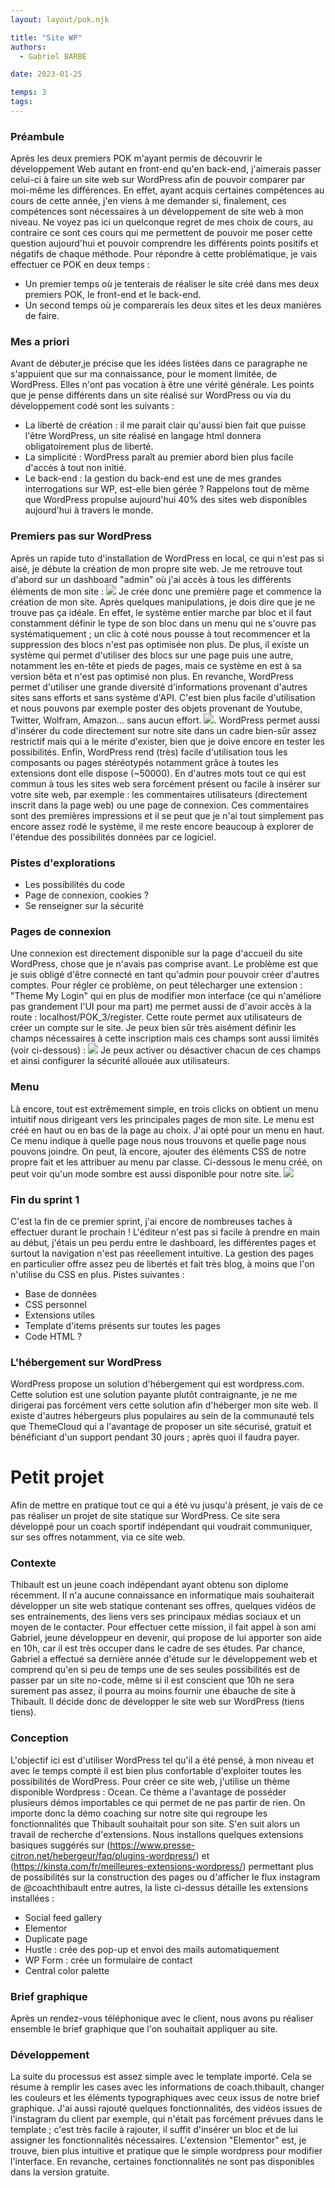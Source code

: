 ```yaml
---
layout: layout/pok.njk

title: "Site WP"
authors:
  - Gabriel BARBE

date: 2023-01-25

temps: 3
tags:
---
```



### Préambule
Après les deux premiers POK m'ayant permis de découvrir le développement Web autant en front-end qu'en back-end, j'aimerais passer celui-ci à faire un site web sur WordPress afin de pouvoir comparer par moi-même les différences. En effet, ayant acquis certaines compétences au cours de cette année, j'en viens à me demander si, finalement, ces compétences sont nécessaires à un développement de site web à mon niveau. 
Ne voyez pas ici un quelconque regret de mes choix de cours, au contraire ce sont ces cours qui me permettent de pouvoir me poser cette question aujourd'hui et pouvoir comprendre les différents points positifs et négatifs de chaque méthode. 
Pour répondre à cette problématique, je vais effectuer ce POK en deux temps : 
- Un premier temps où je tenterais de réaliser le site créé dans mes deux premiers POK, le front-end et le back-end. 
- Un second temps où je comparerais les deux sites et les deux manières de faire. 

### Mes a priori
Avant de débuter,je précise que les idées listées dans ce paragraphe ne s'appuient que sur ma connaissance, pour le moment limitée, de WordPress. Elles n'ont pas vocation à être une vérité générale. 
Les points que je pense différents dans un site réalisé sur WordPress ou via du développement codé sont les suivants : 
- La liberté de création : il me parait clair qu'aussi bien fait que puisse l'être WordPress, un site réalisé en langage html donnera obligatoirement plus de liberté. 
- La simplicité : WordPress paraît au premier abord bien plus facile d'accès à tout non initié. 
- Le back-end : la gestion du back-end est une de mes grandes interrogations sur WP, est-elle bien gérée ?
Rappelons tout de même que WordPress propulse aujourd'hui 40% des sites web disponibles aujourd'hui à travers le monde. 

### Premiers pas sur WordPress 
Après un rapide tuto d'installation de WordPress en local, ce qui n'est pas si aisé, je débute la création de mon propre site web. Je me retrouve tout d'abord sur un dashboard "admin" où j'ai accès à tous les différents éléments de mon site : 
<img src="./../Images/dashboard.png"/>
Je crée donc une première page et commence la création de mon site. Après quelques manipulations, je dois dire que je ne trouve pas ça idéale. 
En effet, le système entier marche par bloc et il faut constamment définir le type de son bloc dans un menu qui ne s'ouvre pas systématiquement ; un clic à coté nous pousse à tout recommencer et la suppression des blocs n'est pas optimisée non plus. De plus, il existe un système qui permet d'utiliser des blocs sur une page puis une autre, notamment les en-tête et pieds de pages, mais ce système en est à sa version bêta et n'est pas optimisé non plus. 
En revanche, WordPress permet d'utiliser une grande diversité d'informations provenant d'autres sites sans efforts et sans système d'API. C'est bien plus facile d'utilisation et nous pouvons par exemple poster des objets provenant de Youtube, Twitter, Wolfram, Amazon... sans aucun effort. 
<img src="./../Images/API.png"/>.
WordPress permet aussi d'insérer du code directement sur notre site dans un cadre bien-sûr assez restrictif mais qui a le mérite d'exister, bien que je doive encore en tester les possibilités. Enfin, WordPress rend (très) facile d'utilisation tous les composants ou pages stéréotypés notamment grâce à toutes les extensions dont elle dispose (~50000). En d'autres mots tout ce qui est commun à tous les sites web sera forcément présent ou facile à insérer sur votre site web, par exemple : les commentaires utilisateurs (directement inscrit dans la page web) ou une page de connexion. 
Ces commentaires sont des premières impressions et il se peut que je n'ai tout simplement pas encore assez rodé le système, il me reste encore beaucoup à explorer de l'étendue des possibilités données par ce logiciel.

### Pistes d'explorations 
- Les possibilités du code 
- Page de connexion, cookies ? 
- Se renseigner sur la sécurité

### Pages de connexion 
Une connexion est directement disponible sur la page d'accueil du site WordPress, chose que je n'avais pas comprise avant. Le problème est que je suis obligé d'être connecté en tant qu'admin pour pouvoir créer d'autres comptes. Pour régler ce problème, on peut télecharger une extension : "Theme My Login" qui en plus de modifier mon interface (ce qui n'améliore pas grandement l'UI pour ma part) me permet aussi de d'avoir accès à la route : localhost/POK_3/register. 
Cette route permet aux utilisateurs de créer un compte sur le site. 
Je peux bien sûr très aisément définir les champs nécessaires à cette inscription mais ces champs sont aussi limités (voir ci-dessous) : 
<img src="./../Images/Login Fields.png"/>
Je peux activer ou désactiver chacun de ces champs et ainsi configurer la sécurité allouée aux utilisateurs. 

### Menu 
Là encore, tout est extrêmement simple, en trois clicks on obtient un menu intuitif nous dirigeant vers les principales pages de mon site. Le menu est créé en haut ou en bas de la page au choix. J'ai opté pour un menu en haut. 
Ce menu indique à quelle page nous nous trouvons et quelle page nous pouvons joindre. On peut, là encore, ajouter des éléments CSS de notre propre fait et les attribuer au menu par classe. Ci-dessous le menu créé, on peut voir qu'un mode sombre est aussi disponible pour notre site. 
<img src="./../Images/Menu.png"/>

### Fin du sprint 1
C'est la fin de ce premier sprint, j'ai encore de nombreuses taches à effectuer durant le prochain ! L'éditeur n'est pas si facile à prendre en main au début, j'étais un peu perdu entre le dashboard, les différentes pages et surtout la navigation n'est pas réeellement intuitive. 
La gestion des pages en particulier offre assez peu de libertés et fait très blog, à moins que l'on n'utilise du CSS en plus. 
Pistes suivantes : 
- Base de données
- CSS personnel
- Extensions utiles 
- Template d'items présents sur toutes les pages 
- Code HTML ? 

### L'hébergement sur WordPress 
WordPress propose un solution d'hébergement qui est wordpress.com. Cette solution est une solution payante plutôt contraignante, je ne me dirigerai pas forcément vers cette solution afin d'héberger mon site web. Il existe d'autres hébergeurs plus populaires au sein de la communauté tels que ThemeCloud qui a l'avantage de proposer un site sécurisé, gratuit et bénéficiant d'un support pendant 30 jours
; après quoi il faudra payer.
# Petit projet 
Afin de mettre en pratique tout ce qui a été vu jusqu'à présent, je vais de ce pas réaliser un projet de site statique sur WordPress. 
Ce site sera développé pour un coach sportif indépendant qui voudrait communiquer, sur ses offres notamment, via ce site web.

### Contexte 
Thibault est un jeune coach indépendant ayant obtenu son diplome récemment. Il n'a aucune connaissance en informatique mais souhaiterait développer un site web statique contenant ses offres, quelques vidéos de ses entrainements, des liens vers ses principaux médias sociaux et un moyen de le contacter. Pour effectuer cette mission, il fait appel à son ami Gabriel, jeune développeur en devenir, qui propose de lui apporter son aide en 10h, car il est très occuper dans le cadre de ses études. Par chance, Gabriel a effectué sa dernière année d'étude sur le développement web et comprend qu'en si peu de temps une de ses seules possibilités est de passer par un site no-code, même si il est conscient que 10h ne sera surement pas assez, il pourra au moins fournir une ébauche de site à Thibault. Il décide donc de développer le site web sur WordPress (tiens tiens).

### Conception
L'objectif ici est d'utiliser WordPress tel qu'il a été pensé, à mon niveau et avec le temps compté il est bien plus confortable d'exploiter toutes les possibilités de WordPress. 
Pour créer ce site web, j'utilise un thème disponible Wordpress : Ocean. Ce thème a l'avantage de posséder plusieurs démos importables ce qui permet de ne pas partir de rien. On importe donc la démo coaching sur notre site qui regroupe les fonctionnalités que Thibault souhaitait pour son site. 
S'en suit alors un travail de recherche d'extensions. Nous installons quelques extensions basiques suggérés sur (https://www.presse-citron.net/hebergeur/faq/plugins-wordpress/) et (https://kinsta.com/fr/meilleures-extensions-wordpress/) permettant plus de possibilités sur la construction des pages ou d'afficher le flux instagram de @coachthibault entre autres, la liste ci-dessus détaille les extensions installées : 
- Social feed gallery
- Elementor
- Duplicate page
- Hustle : crée des pop-up et envoi des mails automatiquement
- WP Form : crée un formulaire de contact
- Central color palette

### Brief graphique 
Après un rendez-vous téléphonique avec le client, nous avons pu réaliser ensemble le brief graphique que l'on souhaitait appliquer au site.

### Développement 
La suite du processus est assez simple avec le template importé. Cela se résume à remplir les cases avec les informations de coach.thibault, changer les couleurs et les éléments typographiques avec ceux issus de notre brief graphique. J'ai aussi rajouté quelques fonctionnalités, des vidéos issues de l'instagram du client par exemple, qui n'était pas forcément prévues dans le template ; c'est très facile à rajouter, il suffit d'insérer un bloc et de lui assigner les fonctionnalités nécessaires. 
L'extension "Elementor" est, je trouve, bien plus intuitive et pratique que le simple wordpress pour modifier l'interface. En revanche, certaines fonctionnalités ne sont pas disponibles dans la version gratuite. 